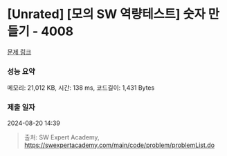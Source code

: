 # [Unrated] [모의 SW 역량테스트] 숫자 만들기 - 4008 

[문제 링크](https://swexpertacademy.com/main/code/problem/problemDetail.do?contestProbId=AWIeRZV6kBUDFAVH) 

### 성능 요약

메모리: 21,012 KB, 시간: 138 ms, 코드길이: 1,431 Bytes

### 제출 일자

2024-08-20 14:39



> 출처: SW Expert Academy, https://swexpertacademy.com/main/code/problem/problemList.do